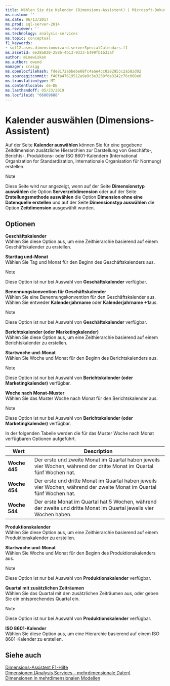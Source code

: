 ```yaml
---
title: Wählen Sie die Kalender (Dimensions-Assistent) | Microsoft-Dokumentation
ms.custom: ''
ms.date: 06/13/2017
ms.prod: sql-server-2014
ms.reviewer: ''
ms.technology: analysis-services
ms.topic: conceptual
f1_keywords:
- sql12.asvs.dimensionwizard.serverSpecialCalendars.f1
ms.assetid: 6e28a020-2586-4b13-9333-b499fb1b33af
author: minewiskan
ms.author: owend
manager: craigg
ms.openlocfilehash: fde8172abbebe08fc4aae4cc0282955c2a582d02
ms.sourcegitcommit: f40fa47619512a9a9c3e3258fda3242c76c008e6
ms.translationtype: MT
ms.contentlocale: de-DE
ms.lasthandoff: 05/23/2019
ms.locfileid: "66069688"
---
```

# <a name="select-calendars-dimension-wizard"></a>Kalender auswählen (Dimensions-Assistent)
  Auf der Seite **Kalender auswählen** können Sie für eine gegebene Zeitdimension zusätzliche Hierarchien zur Darstellung von Geschäfts-, Berichts-, Produktions- oder ISO 8601-Kalendern (International Organization for Standardization, Internationale Organisation für Normung) erstellen.  
  
> [!NOTE]  
>  Diese Seite wird nur angezeigt, wenn auf der Seite **Dimensionstyp auswählen** die Option **Serverzeitdimension** oder auf der Seite **Erstellungsmethode auswählen** die Option **Dimension ohne eine Datenquelle erstellen** und auf der Seite **Dimensionstyp auswählen** die Option **Zeitdimension** ausgewählt wurden.  
  
## <a name="options"></a>Optionen  
 **Geschäftskalender**  
 Wählen Sie diese Option aus, um eine Zeithierarchie basierend auf einem Geschäftskalender zu erstellen.  
  
 **Starttag und-Monat**  
 Wählen Sie Tag und Monat für den Beginn des Geschäftskalenders aus.  
  
> [!NOTE]  
>  Diese Option ist nur bei Auswahl von **Geschäftskalender** verfügbar.  
  
 **Benennungskonvention für Geschäftskalender**  
 Wählen Sie eine Benennungskonvention für den Geschäftskalender aus. Wählen Sie entweder **Kalenderjahrname** oder **Kalenderjahrname +1**aus.  
  
> [!NOTE]  
>  Diese Option ist nur bei Auswahl von **Geschäftskalender** verfügbar.  
  
 **Berichtskalender (oder Marketingkalender)**  
 Wählen Sie diese Option aus, um eine Zeithierarchie basierend auf einem Berichtskalender zu erstellen.  
  
 **Startwoche und-Monat**  
 Wählen Sie Woche und Monat für den Beginn des Berichtskalenders aus.  
  
> [!NOTE]  
>  Diese Option ist nur bei Auswahl von **Berichtskalender (oder Marketingkalender)** verfügbar.  
  
 **Woche nach Monat-Muster**  
 Wählen Sie das Muster Woche nach Monat für den Berichtskalender aus.  
  
> [!NOTE]  
>  Diese Option ist nur bei Auswahl von **Berichtskalender (oder Marketingkalender)** verfügbar.  
  
 In der folgenden Tabelle werden die für das Muster Woche nach Monat verfügbaren Optionen aufgeführt.  
  
|Wert|Description|  
|-----------|-----------------|  
|**Woche 445**|Der erste und zweite Monat im Quartal haben jeweils vier Wochen, während der dritte Monat im Quartal fünf Wochen hat.|  
|**Woche 454**|Der erste und dritte Monat im Quartal haben jeweils vier Wochen, während der zweite Monat im Quartal fünf Wochen hat.|  
|**Woche 544**|Der erste Monat im Quartal hat 5 Wochen, während der zweite und dritte Monat im Quartal jeweils vier Wochen haben.|  
  
 **Produktionskalender**  
 Wählen Sie diese Option aus, um eine Zeithierarchie basierend auf einem Produktionskalender zu erstellen.  
  
 **Startwoche und-Monat**  
 Wählen Sie Woche und Monat für den Beginn des Produktionskalenders aus.  
  
> [!NOTE]  
>  Diese Option ist nur bei Auswahl von **Produktionskalender** verfügbar.  
  
 **Quartal mit zusätzlichen Zeiträumen**  
 Wählen Sie das Quartal mit den zusätzlichen Zeiträumen aus, oder geben Sie ein entsprechendes Quartal ein.  
  
> [!NOTE]  
>  Diese Option ist nur bei Auswahl von **Produktionskalender** verfügbar.  
  
 **ISO 8601-Kalender**  
 Wählen Sie diese Option aus, um eine Hierarchie basierend auf einem ISO 8601-Kalender zu erstellen.  
  
## <a name="see-also"></a>Siehe auch  
 [Dimensions-Assistent F1-Hilfe](dimension-wizard-f1-help.md)   
 [Dimensionen &#40;Analysis Services – mehrdimensionale Daten&#41;](multidimensional-models-olap-logical-dimension-objects/dimensions-analysis-services-multidimensional-data.md)   
 [Dimensionen in mehrdimensionalen Modellen](multidimensional-models/dimensions-in-multidimensional-models.md)  
  
  
